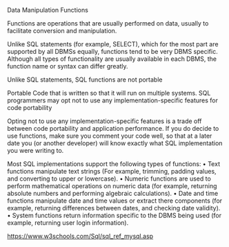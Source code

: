 Data Manipulation Functions

Functions are operations that are usually performed on data, usually to facilitate conversion and manipulation.

Unlike SQL statements (for example, SELECT), which for the most part are supported by all DBMSs
equally, functions tend to be very DBMS specific.
Although all types of functionality are usually available in each DBMS, the function name or syntax can differ greatly.



Unlike SQL statements, SQL functions are not portable

Portable
Code that is written so that it will run on multiple systems.
SQL programmers may opt not to use any implementation-specific features for code portability

Opting not to use any implementation-specific features is a trade off between code portability and application performance. If you do decide to use functions, make sure you comment your code well, so that at a later date you (or another developer) will know exactly what SQL implementation you were writing to.

Most SQL implementations support the following types of functions:
• Text functions manipulate text strings
(For example, trimming, padding values, and converting to upper or lowercase).
• Numeric functions are used to perform mathematical operations on numeric data
(for example, returning absolute numbers and performing algebraic calculations).
• Date and time functions manipulate date and time values or extract there components
(for example, returning differences between dates, and checking date validity).
• System functions return information specific to the DBMS being used
(for example, returning user login information).

https://www.w3schools.com/Sql/sql_ref_mysql.asp 

